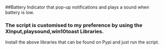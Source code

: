 ##Battery Indicator that pop-up notifications and plays a sound when battery is low.
### The script is customised to my preference by using the XInput,playsound,win10toast Libraries.
Install the above libraries that can be found on Pypi and just run the script.
